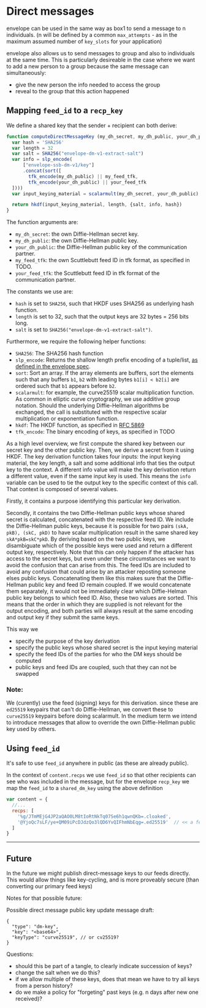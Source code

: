 # Direct messages

envelope can be used in the same way as box1 to send a message to n individuals.
(n will be defined by a common `max_attempts` - as in the maximum assumed number of 
`key_slots` for your application)

envelope also allows us to send messages to group and also to individuals at the same time.
This is particularly desireable in the case where we want to add a new person to a group
because the same message can simultaneously:
- give the new person the info needed to access the group
- reveal to the group that this action happened

## Mapping `feed_id` to a `recp_key`

We define a shared key that the sender + recipient can both derive:

```js
function computeDirectMessageKey (my_dh_secret, my_dh_public, your_dh_public, my_feed_tfk, your_feed_tfk) {
  var hash = 'SHA256'
  var length = 32
  var salt = SHA256("envelope-dm-v1-extract-salt")
  var info = slp_encode(
      ["envelope-ssb-dm-v1/key"]
      .concat(sort([
		tfk_encode(my_dh_public) || my_feed_tfk,
		tfk_encode(your_dh_public) || your_feed_tfk
  ])))
  var input_keying_material = scalarmult(my_dh_secret, your_dh_public)

  return hkdf(input_keying_material, length, {salt, info, hash})
}
```

The function arguments are:
- `my_dh_secret`: the own Diffie-Hellman secret key.
- `my_dh_public`: the own Diffie-Hellman public key.
- `your_dh_public`: the Diffie-Hellman public key of the communication partner.
- `my_feed_tfk`: the own Scuttlebutt feed ID in tfk format, as specified in TODO.
- `your_feed_tfk`: the Scuttlebutt feed ID in tfk format of the communication partner.

The constants we use are:
- `hash` is set to `SHA256`, such that HKDF uses SHA256 as underlying hash function.
- `length` is set to 32, such that the output keys are 32 bytes = 256 bits long.
- `salt` is set to `SHA256("envelope-dm-v1-extract-salt")`.

Furthermore, we require the following helper functions:
- `SHA256`: The SHA256 hash function
- `slp_encode`: Returns the shallow length prefix encoding of a tuple/list, [as defined in the envelope spec](https://github.com/ssbc/envelope-spec/blob/master/encoding/slp.md).
- `sort`: Sort an array. If the array elements are buffers, sort the elements such that any buffers `b1`, `b2` with leading bytes `b1[i] < b2[i]` are ordered such that `b1` appears before `b2`.
- `scalarmult`: for example, the curve25519 scalar multiplication function. As common in elliptic curve cryptography, we use additive group notation. Should the underlying Diffie-Hellman algorithms be exchanged, the call is substituted with the respective scalar multiplication or exponentiation function.
- `hkdf`: The HKDF function, as specified in [RFC 5869]
- `tfk_encode`: The binary encoding of keys, as specified in TODO

As a high level overview, we first compute the shared key between our secret key and the other public key.
Then, we derive a secret from it using HKDF.
The key derivation function takes four inputs: the input keying material, the key length, a salt and some additional info that ties the output key to the context.
A different info value will make the key derivation return a different value, even if the same input key is used.
This means the `info` variable can be used to tie the output key to the specific context of this call. 
That context is composed of several values.

Firstly, it contains a purpose identifying this particular key derivation.

Secondly, it contains the two Diffie-Hellman public keys whose shared secret is calculated, concatenated with the respective feed ID.
  We include the Diffie-Hellman public keys, because it is possible for two pairs `(skA, pkB), (skC, pkD)` to have scalar multiplication result in the same shared key `skA*pkB=skC*pkD`.
  By deriving based on the two public keys, we disambiguate which of the possible keys were used and return a different output key, respectively.
  Note that this can only happen if the attacker has access to the secret keys, but even under these circumstances we want to avoid the confusion that can arise from this.
  The feed IDs are included to avoid any confusion that could arise by an attacker reposting someone elses public keys.
  Concatenating them like this makes sure that the Diffie-Hellman public key and feed ID remain coupled.
  If we would concatenate them separately, it would not be immediately clear which Diffie-Helman public key belongs to which feed ID.
  Also, these two values are sorted.
  This means that the order in which they are supplied is not relevant for the output encoding, and both parties will always result at the same encoding and output key if they submit the same keys.

This way we
- specify the purpose of the key derivation
- specify the public keys whose shared secret is the input keying material
- specify the feed IDs of the parties for who the DM keys should be computed
- public keys and feed IDs are coupled, such that they can not be swapped

### Note:
We (curently) use the feed (signing) keys for this derivation. since these are `ed25519` keypairs that can't do Diffie-Hellman, we convert these to `curve25519` keypairs before doing scalarmult. In the medium term we intend to introduce messages that allow to override the own Diffie-Hellman public key used by others.

## Using `feed_id`

It's safe to use `feed_id` anywhere in public (as these are already public).

In the context of `content.recps` we use `feed_id` so that other recipients can see who
was included in the message, but for the envelope `recp_key` we map the `feed_id` to a `shared_dm_key`
using the above definition

```js
var content = {
  //...
  recps: [
    '%g/JTmMEjG4JP2aQAO0LM8tIoRtNkTq07Se6h1qwnQKb=.cloaked',
    '@YjoQc7sLF/ye+QM09iPcDJdzQo3lQD6YvQIFhmNbEqg=.ed25519'  // << a feed_id
  ]
}
```


---

## Future

In the future we might publish direct-message keys to our feeds directly.
This would allow things like key-cycling, and is more proveably secure
(than converting our primary feed keys)

Notes for that possible future:

Possible direct message public key update message draft:
```
{
  "type": "dm-key",
  "key": "<base64>",
  "keyType": "curve25519", // or cv25519?
}
```

Questions:
- should this be part of a tangle, to clearly indicate succession of keys?
- change the salt when we do this?
- if we allow multiple of these keys, does that mean we have to try all keys from a person history?
- do we make a policy for "forgeting" past keys (e.g. n days after new one received)?

[RFC 5869]: https://tools.ietf.org/html/rfc5869

